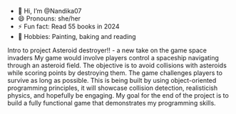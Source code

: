 - 👋 Hi, I’m @Nandika07
- 😄 Pronouns: she/her
- ⚡ Fun fact: Read 55 books in 2024
- 🌱 Hobbies: Painting, baking and reading 
  
Intro to project
Asteroid destroyer!! - a new take on the game space invaders
My game would involve players control a spaceship navigating through an asteroid field. The objective is to avoid collisions with asteroids 
while scoring points by destroying them. The game challenges players to survive as long as possible. 
This is being built by using object-oriented programming principles, it will showcase collision detection, realisticish physics, and hopefully 
be engaging. My goal for the end of the project is to build a fully functional game that demonstrates my programming skills.



<!---
Nandika07/Nandika07 is a ✨ special ✨ repository because its `README.md` (this file) appears on your GitHub profile.
You can click the Preview link to take a look at your changes.
--->
